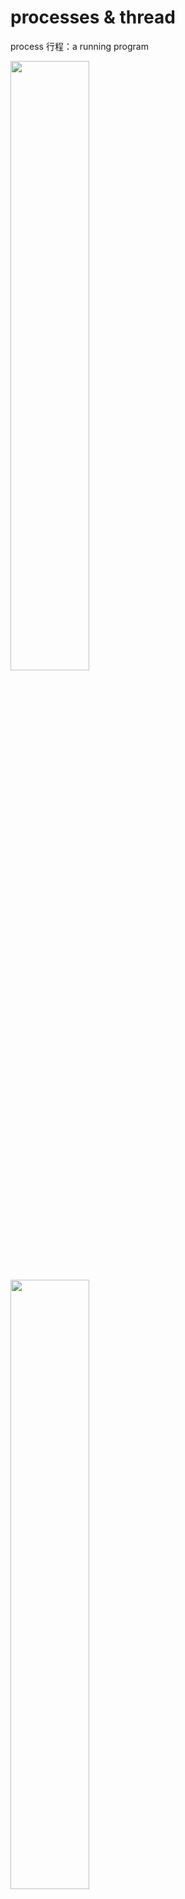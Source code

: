 ﻿# processes & thread
process 行程：a running program


<img src="https://github.com/syuan0327/Linux-note/blob/master/processes%20%26%20thread/1.JPG" width = 50% height=50%>

<img src="https://github.com/syuan0327/Linux-note/blob/master/processes%20%26%20thread/5.jpg" width = 50% height=50%>

#### [多工]

1.processes => 開很多行程，每個行程做不同事

2.thead(線程or執行緒) => 一程式裡面已很多線程 

*thread較有效率

<img src="https://github.com/syuan0327/Linux-note/blob/master/processes%20%26%20thread/2.JPG" width = 50% height=50%>

UID = 誰執行後面的程式(CMD)

PID = parent process id

user的ps -f

<img src="https://github.com/syuan0327/Linux-note/blob/master/processes%20%26%20thread/6.JPG" width = 50% height=50%>

root的ps -f

<img src="https://github.com/syuan0327/Linux-note/blob/master/processes%20%26%20thread/3.JPG" width = 50% height=50%>

<img src="https://github.com/syuan0327/Linux-note/blob/master/processes%20%26%20thread/7.JPG" width = 50% height=50%>

活用行程列表ps

<img src="https://github.com/syuan0327/Linux-note/blob/master/processes%20%26%20thread/4.JPG" width = 50% height=50%>

python -m SimpleHTTPServer 80 => 建立一網頁伺服器

如果要從建一個必須先kill前一個

<img src="https://github.com/syuan0327/Linux-note/blob/master/processes%20%26%20thread/8.JPG" width = 50% height=50%>
